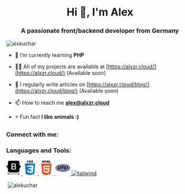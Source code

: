 <h1 align="center">Hi 👋, I'm Alex</h1>
<h3 align="center">A passionate front/backend developer from Germany</h3>

<p align="left"> <img src="https://komarev.com/ghpvc/?username=alxkuchar&label=Profile%20views&color=0e75b6&style=flat" alt="alxkuchar" /> </p>

- 🌱 I’m currently learning **PHP**

- 👨‍💻 All of my projects are available at [https://alxzr.cloud/](https://alxzr.cloud/) (Available soon)

- 📝 I regularly write articles on [https://alxzr.cloud/blog/](https://alxzr.cloud/blog/) (Available soon)

- 📫 How to reach me **alex@alxzr.cloud**

- ⚡ Fun fact **I like animals :)**

<h3 align="left">Connect with me:</h3>
<p align="left">
</p>

<h3 align="left">Languages and Tools:</h3>
<p align="left"> <a href="https://getbootstrap.com" target="_blank" rel="noreferrer"> <img src="https://raw.githubusercontent.com/devicons/devicon/master/icons/bootstrap/bootstrap-plain-wordmark.svg" alt="bootstrap" width="40" height="40"/> </a> <a href="https://www.w3schools.com/css/" target="_blank" rel="noreferrer"> <img src="https://raw.githubusercontent.com/devicons/devicon/master/icons/css3/css3-original-wordmark.svg" alt="css3" width="40" height="40"/> </a> <a href="https://www.w3.org/html/" target="_blank" rel="noreferrer"> <img src="https://raw.githubusercontent.com/devicons/devicon/master/icons/html5/html5-original-wordmark.svg" alt="html5" width="40" height="40"/> </a> <a href="https://www.php.net" target="_blank" rel="noreferrer"> <img src="https://raw.githubusercontent.com/devicons/devicon/master/icons/php/php-original.svg" alt="php" width="40" height="40"/> </a> <a href="https://tailwindcss.com/" target="_blank" rel="noreferrer"> <img src="https://www.vectorlogo.zone/logos/tailwindcss/tailwindcss-icon.svg" alt="tailwind" width="40" height="40"/> </a> </p>

<p>&nbsp;<img align="center" src="https://github-readme-stats.vercel.app/api?username=alxkuchar&show_icons=true&locale=en" alt="alxkuchar" /></p>
